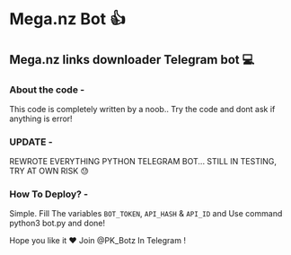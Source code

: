 # Mega.nz Bot 👍
## Mega.nz links downloader Telegram bot 💻

### About the code -
This code is completely written by a noob.. Try the code and dont ask if anything is error!

### UPDATE -
REWROTE EVERYTHING PYTHON TELEGRAM BOT... STILL IN TESTING, TRY AT OWN RISK 😓

### How To Deploy? -
Simple. Fill The variables `BOT_TOKEN`, `API_HASH` & `API_ID`
and Use command python3 bot.py and done!


Hope you like it ❤️
Join @PK_Botz In Telegram !
